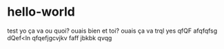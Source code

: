 # hello-world
test
yo ça va ou quoi?
ouais bien et toi?
ouais ça va
trql yes
qfQF
afqfqfsg
dQef<ln
qfqefjgcvjkv
faff
jbkbk
qvqg
